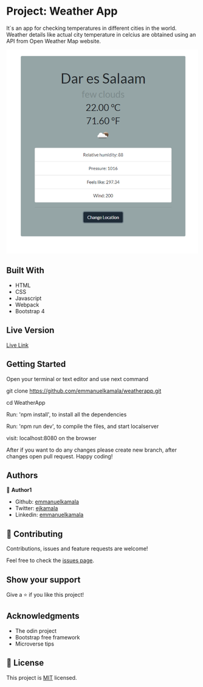# Project: Weather App

 It`s an app for checking temperatures in different cities in the world. Weather details like actual city temperature in celcius are obtained using an API from Open Weather Map website.

![screenshot](./src/assets/images/weather.png)


## Built With

- HTML
- CSS
- Javascript
- Webpack
- Bootstrap 4

## Live Version

[Live Link](https://emmanuelkamala.github.io/WeatherApp/)


## Getting Started

Open your terminal or text editor and use next command

  git clone https://github.com/emmanuelkamala/weatherapp.git

  cd WeatherApp

  Run: 'npm install', to install all the dependencies

  Run: 'npm run dev', to compile the files, and start localserver

  visit: localhost:8080 on the browser

After if you want to do any changes please create new branch, after changes open pull request.
Happy coding! 



## Authors

👤 **Author1**

- Github: [emmanuelkamala](https://github.com/emmanuelkamala)
- Twitter: [ejkamala](https://twitter.com/ejkamala)
- Linkedin: [emmanuelkamala](https://linkedin.com/in/emmanuelkamala)

## 🤝 Contributing

Contributions, issues and feature requests are welcome!

Feel free to check the [issues page](issues/).

## Show your support

Give a ⭐️ if you like this project!

## Acknowledgments

- The odin project
- Bootstrap free framework
- Microverse tips

## 📝 License

This project is [MIT](lic.url) licensed.